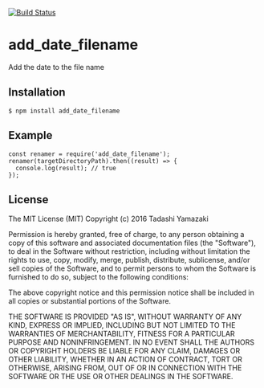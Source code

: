 [![Build Status](https://travis-ci.org/tadashiy1012/add_date_filename.svg?branch=master)](https://travis-ci.org/tadashiy1012/add_date_filename)

# add_date_filename
Add the date to the file name

## Installation

`$ npm install add_date_filename`

## Example

    const renamer = require('add_date_filename');
    renamer(targetDirectoryPath).then((result) => {
      console.log(result); // true
    });

## License
The MIT License (MIT) Copyright (c) 2016 Tadashi Yamazaki

Permission is hereby granted, free of charge, to any person obtaining a copy of this software and associated documentation files (the "Software"), to deal in the Software without restriction, including without limitation the rights to use, copy, modify, merge, publish, distribute, sublicense, and/or sell copies of the Software, and to permit persons to whom the Software is furnished to do so, subject to the following conditions:

The above copyright notice and this permission notice shall be included in all copies or substantial portions of the Software.

THE SOFTWARE IS PROVIDED "AS IS", WITHOUT WARRANTY OF ANY KIND, EXPRESS OR IMPLIED, INCLUDING BUT NOT LIMITED TO THE WARRANTIES OF MERCHANTABILITY, FITNESS FOR A PARTICULAR PURPOSE AND NONINFRINGEMENT. IN NO EVENT SHALL THE AUTHORS OR COPYRIGHT HOLDERS BE LIABLE FOR ANY CLAIM, DAMAGES OR OTHER LIABILITY, WHETHER IN AN ACTION OF CONTRACT, TORT OR OTHERWISE, ARISING FROM, OUT OF OR IN CONNECTION WITH THE SOFTWARE OR THE USE OR OTHER DEALINGS IN THE SOFTWARE.
